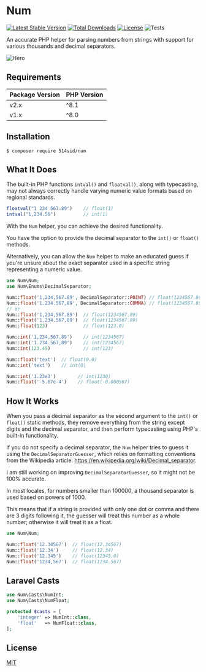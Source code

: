 # Num

[![Latest Stable Version](http://poser.pugx.org/514sid/num/v)](https://packagist.org/packages/514sid/num)
[![Total Downloads](http://poser.pugx.org/514sid/num/downloads)](https://packagist.org/packages/514sid/num)
[![License](http://poser.pugx.org/514sid/num/license)](https://packagist.org/packages/514sid/num)
![Tests](https://github.com/514sid/num/actions/workflows/php.yml/badge.svg)

An accurate PHP helper for parsing numbers from strings with support for various thousands and decimal separators.

![Hero](https://github.com/514sid/num/assets/140138716/70ebb418-e67f-481d-b274-c1e42bf80441)

## Requirements

| Package Version | PHP Version |
|-----------------|-------------|
| v2.x            | ^8.1        |
| v1.x            | ^8.0        |

## Installation

```
$ composer require 514sid/num
```

## What It Does

The built-in PHP functions `intval()` and `floatval()`, along with typecasting, may not always correctly handle varying numeric value formats based on regional standards.

```php
floatval("1 234 567.89")    // float(1)
intval("1,234.56")          // int(1)
```

With the `Num` helper, you can achieve the desired functionality.

You have the option to provide the decimal separator to the `int()` or `float()` methods.

Alternatively, you can allow the `Num` helper to make an educated guess if you're unsure about the exact separator used in a specific string representing a numeric value.
```php
use Num\Num;
use Num\Enums\DecimalSeparator;

Num::float('1,234,567.89', DecimalSeparator::POINT) // float(1234567.89)
Num::float('1.234.567,89', DecimalSeparator::COMMA) // float(1234567.89)
// or
Num::float('1,234,567.89')  // float(1234567.89)
Num::float('1.234.567,89')  // float(1234567.89)
Num::float(123)             // float(123.0)

Num::int('1,234,567.89')    // int(1234567)
Num::int('1.234.567,89')    // int(1234567)
Num::int(123.45)            // int(123)

Num::float('text')  // float(0.0)
Num::int('text')    // int(0)

Num::int('1.23e3')    	  // int(1230)
Num::float('-5.67e-4')    // float(-0.000567)
```

## How It Works

When you pass a decimal separator as the second argument to the `int()` or `float()` static methods, they remove everything from the string except digits and the decimal separator, and then perform typecasting using PHP's built-in functionality.

If you do not specify a decimal separator, the `Num` helper tries to guess it using the `DecimalSeparatorGuesser`, which relies on formatting conventions from the Wikipedia article: https://en.wikipedia.org/wiki/Decimal_separator.

I am still working on improving `DecimalSeparatorGuesser`, so it might not be 100% accurate.

In most locales, for numbers smaller than 100000, a thousand separator is used based on powers of 1000.

This means that if a string is provided with only one dot or comma and there are 3 digits following it, the guesser will treat this number as a whole number; otherwise it will treat it as a float.
```php
use Num\Num;

Num::float('12.34567')  // float(12.34567)
Num::float('12.34')     // float(12.34)
Num::float('12.345')    // float(12345.0)
Num::float('1234,567')  // float(1234.567)
```

## Laravel Casts

```php
use Num\Casts\NumInt;
use Num\Casts\NumFloat;

protected $casts = [
    'integer' => NumInt::class,
    'float'   => NumFloat::class,
];
```

## License

[MIT](LICENSE)
